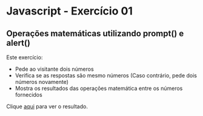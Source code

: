 # Javascript - Exercício 01

## Operações matemáticas utilizando prompt() e alert()

Este exercício:

- Pede ao visitante dois números
- Verifica se as respostas são mesmo números (Caso contrário, pede dois números novamente)
- Mostra os resultados das operações matemática entre os números fornecidos

Clique [aqui](https://franzwarm.github.io/rocketseat-explorer/nivel02/fase01-codigo-do-desafio/) para ver o resultado.
